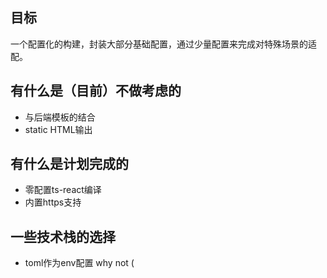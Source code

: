 ## 目标
一个配置化的构建，封装大部分基础配置，通过少量配置来完成对特殊场景的适配。

## 有什么是（目前）不做考虑的
- 与后端模板的结合
- static HTML输出

## 有什么是计划完成的
- 零配置ts-react编译
- 内置https支持

## 一些技术栈的选择
- toml作为env配置
why not (
